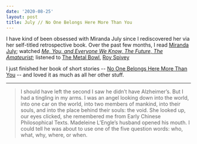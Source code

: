 ```yaml
---
date: '2020-08-25'
layout: post
title: July // No One Belongs Here More Than You
---
```


I have kind of been obsessed with Miranda July since I rediscovered her via her self-titled retrospective book. Over the past few months, I read [Miranda July](/n/miranda-july.md); watched [_Me, You, and Everyone We Know,_ _The Future,_ _The Amateurist_](https://www.criterionchannel.com/directed-by-miranda-july); listened to [The Metal Bowl](https://www.newyorker.com/podcast/fiction/emma-cline-reads-miranda-july), [Roy Spivey](https://www.newyorker.com/books/page-turner/fiction-podcast-david-sedaris-reads-miranda-july)

I just finished her book of short stories --
[No One Belongs Here More Than You](https://www.amazon.com/No-One-Belongs-Here-More-Than-You-audiobook/dp/B00112DSUK/) -- and loved it as much as all her other stuff.

---

> I should have left the second I saw he didn’t have Alzheimer’s. But I had a tingling in my arms. I was an angel looking down into the world, into one car on the world, into two members of mankind, into their souls, and into the place behind their souls: the void. She looked up, our eyes clicked, she remembered me from Early Chinese Philosophical Texts. Madeleine L’Engle’s husband opened his mouth. I could tell he was about to use one of the five question words: who, what, why, where, or when.
